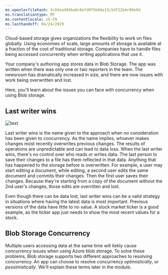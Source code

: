 ```yaml
---
ms.openlocfilehash: 5c84ea49dba0c8efd0f5b68e13c5d722b4c90e9d
ms.translationtype: MT
ms.contentlocale: zh-CN
ms.lasthandoff: 04/24/2019
---
```

Cloud-based storage gives organizations the flexibility to work on files globally. Using economies of scale, large amounts of storage is available at a fraction of the cost of traditional storage. Companies have to handle files being accessed concurrently when writing applications that use it.

Your company's authoring app stores data in Blob Storage. The app was written when there was only one or two reporters in the team. The newsroom has dramatically increased in size, and there are now issues with work being overwritten and lost.

Here, you'll learn about the issues you can face with concurrency when using Blob storage.

## <a name="last-writer-wins"></a>Last writer wins

![text](../media/last-writer-wins.png)

Last writer wins is the name given to the approach when no consideration has been given to concurrency. As the name implies, whoever makes changes most recently overwrites previous changes. The results of operations are unpredictable and can lead to data loss. When the last writer wins, there's no control over who reads or writes data. The last person to save their changes to a file has them reflected in that data. Anything that has happened to the storage before is overwritten. For example, a user may start editing a document, while editing, a second user edits the same document and commits their changes. Then the first user saves their changes. Because they're starting from a copy of the document without the 2nd user's changes, those edits are overritten and lost.

Even though there can be data lost, last writer wins can be a valid strategy in situations where having the latest data is most important. Previous versions of the data have little to no value. A stock market ticker is a good example, as the ticker app just needs to show the most recent values for a stock.

## <a name="blob-storage-concurrency"></a>Blob Storage Concurrency

Multiple users accessing data at the same time will liekly cause concurrency issues when using Azure blob storage. To solve these problems, Blob storage supports two different approaches to resolving concurrency. An app can choose to resolve concurrency *optimistically*, or *pessimistically*. We'll explain these terms later in the module.